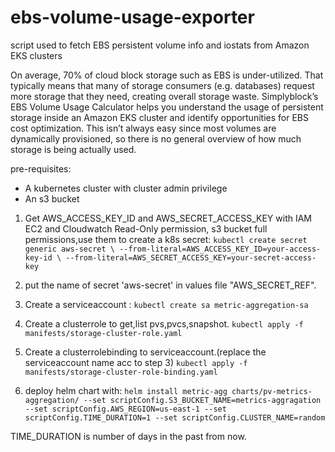 # ebs-volume-usage-exporter
script used to fetch EBS persistent volume info and iostats from Amazon EKS clusters

On average, 70% of cloud block storage such as EBS is under-utilized. That typically means that many of storage consumers (e.g. databases) request more storage that they need, creating overall storage waste. Simplyblock’s EBS Volume Usage Calculator helps you understand the usage of persistent storage inside an Amazon EKS cluster and identify opportunities for EBS cost optimization. This isn’t always easy since most volumes are dynamically provisioned, so there is no general overview of how much storage is being actually used.

pre-requisites:
  - A kubernetes cluster with cluster admin privilege
  - An s3 bucket



1) Get AWS_ACCESS_KEY_ID and AWS_SECRET_ACCESS_KEY with IAM EC2 and Cloudwatch Read-Only permission, s3 bucket full permissions,use them to create a k8s secret:
`kubectl create secret generic aws-secret \
  --from-literal=AWS_ACCESS_KEY_ID=your-access-key-id \
  --from-literal=AWS_SECRET_ACCESS_KEY=your-secret-access-key`

2) put the name of secret 'aws-secret' in values file "AWS_SECRET_REF".

3) Create a serviceaccount :
`kubectl create sa metric-aggregation-sa`

3) Create a clusterrole to get,list pvs,pvcs,snapshot.
`kubectl apply -f manifests/storage-cluster-role.yaml`

4) Create a clusterrolebinding to serviceaccount.(replace the serviceaccount name acc to step 3)
`kubectl apply -f manifests/storage-cluster-role-binding.yaml`

5) deploy helm chart with:
    `helm install metric-agg charts/pv-metrics-aggregation/ --set scriptConfig.S3_BUCKET_NAME=metrics-aggragation --set scriptConfig.AWS_REGION=us-east-1 --set scriptConfig.TIME_DURATION=1 --set scriptConfig.CLUSTER_NAME=random`

TIME_DURATION is number of days in the past from now.
